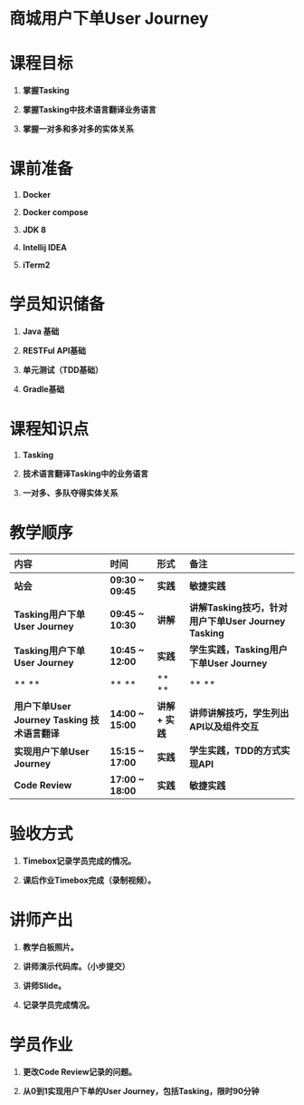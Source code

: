 # **商城用户下单User Journey**

# **课程目标**

1. **掌握Tasking**

2. **掌握Tasking中技术语言翻译业务语言**

3. **掌握一对多和多对多的实体关系**

# **课前准备**

1. **Docker**

2. **Docker compose**

3. **JDK 8**

4. **Intellij IDEA**

5. **iTerm2**

# **学员知识储备**

1. **Java 基础**

2. **RESTFul API基础**

3. **单元测试（TDD基础）**

4. **Gradle基础**

# **课程知识点**

1. **Tasking**

2. **技术语言翻译Tasking中的业务语言**

3. **一对多、多队夺得实体关系**

# **教学顺序**

| **内容** | **时间** | **形式** | **备注** |
| :--- | :--- | :--- | :--- |
| **站会** | **09:30 ~ 09:45** | **实践** | **敏捷实践** |
| **Tasking用户下单User Journey** | **09:45 ~ 10:30** | **讲解** | **讲解Tasking技巧，针对用户下单User Journey Tasking** |
| **Tasking用户下单User Journey** | **10:45 ~ 12:00** | **实践** | **学生实践，Tasking用户下单User Journey** |
| ** ** | ** ** | ** ** | ** ** |
| **用户下单User Journey Tasking 技术语言翻译** | **14:00 ~ 15:00** | **讲解 + 实践** | **讲师讲解技巧，学生列出API以及组件交互** |
| **实现用户下单User Journey** | **15:15 ~ 17:00** | **实践** | **学生实践，TDD的方式实现API** |
| **Code Review** | **17:00 ~ 18:00** | **实践** | **敏捷实践** |

# **验收方式**

1. **Timebox记录学员完成的情况。**

2. **课后作业Timebox完成（录制视频）。**

# **讲师产出**

1. **教学白板照片。**

2. **讲师演示代码库。（小步提交）**

3. **讲师Slide。**

4. **记录学员完成情况。**

# **学员作业**

1. **更改Code Review记录的问题。**

2. **从0到1实现用户下单的User Journey，包括Tasking，限时90分钟**



